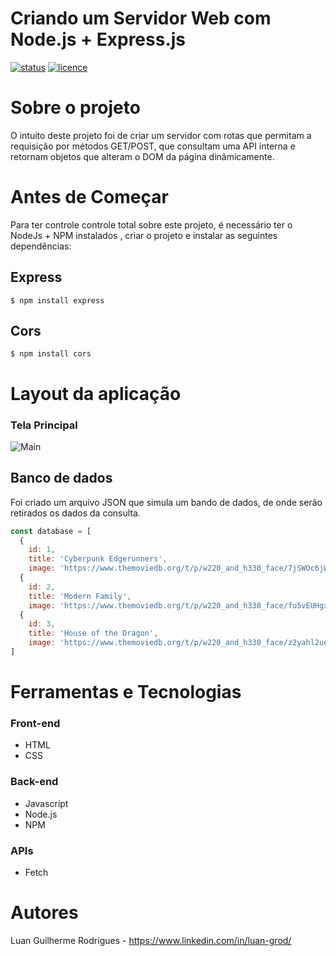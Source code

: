 # Criando um Servidor Web com Node.js + Express.js
[![status](https://img.shields.io/badge/status-completo-green)](https://github.com/LuanGrod/)
[![licence](https://img.shields.io/badge/licença-MIT-red)](https://github.com/LuanGrod/CreatingAPIExpress/blob/main/LICENSE)

# Sobre o projeto

O intuito deste projeto foi de criar um servidor com rotas que permitam a requisição por métodos GET/POST, que consultam uma 
API interna e retornam objetos que alteram o DOM da página dinâmicamente.

# Antes de Começar

Para ter controle controle total sobre este projeto, é necessário ter o NodeJs + NPM instalados , criar o projeto e instalar as seguintes dependências:

## Express

~~~node
$ npm install express
~~~

## Cors

~~~node
$ npm install cors
~~~

# Layout da aplicação
### Tela Principal
![Main](https://github.com/LuanGrod/CreatingAPIExpress/blob/main/assets/image.JPG)


## Banco de dados

Foi criado um arquivo JSON que simula um bando de dados, de onde serão retirados os dados da consulta.

~~~javascript
const database = [
  { 
    id: 1, 
    title: 'Cyberpunk Edgerunners', 
    image: 'https://www.themoviedb.org/t/p/w220_and_h330_face/7jSWOc6jWSw5hZ78HB8Hw3pJxuk.jpg' },
  { 
    id: 2, 
    title: 'Modern Family', 
    image: 'https://www.themoviedb.org/t/p/w220_and_h330_face/fu5vEUHgxkAPmX26ISQXqHmlPMq.jpg' },
  { 
    id: 3, 
    title: 'House of the Dragon', 
    image: 'https://www.themoviedb.org/t/p/w220_and_h330_face/z2yahl2uefxDCl0nogcRBstwruJ.jpg' },
]
~~~

# Ferramentas e Tecnologias
### Front-end
- HTML
- CSS

### Back-end
- Javascript
- Node.js
- NPM

### APIs
- Fetch

# Autores

Luan Guilherme Rodrigues - https://www.linkedin.com/in/luan-grod/
